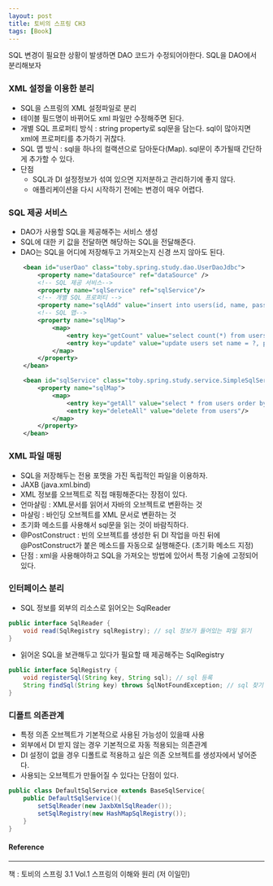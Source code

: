 ```yaml
---
layout: post
title: 토비의 스프링 CH3
tags: [Book]
---
```


SQL 변경이 필요한 상황이 발생하면 DAO 코드가 수정되어야한다.
SQL을 DAO에서 분리해보자

### XML 설정을 이용한 분리

- SQL을 스프링의 XML 설정파일로 분리
- 테이블 필드명이 바뀌어도 xml 파일만 수정해주면 된다.
- 개별 SQL 프로퍼티 방식 : string property로 sql문을 담는다. sql이 많아지면 xml에 프로퍼티를 추가하기 귀찮다.
- SQL 맵 방식 : sql을 하나의 컬랙션으로 담아둔다(Map). sql문이 추가될때 간단하게 추가할 수 있다.
- 단점
    - SQL과 DI 설정정보가 섞여 있으면 지저분하고 관리하기에 좋지 않다.
    - 애플리케이션을 다시 시작하기 전에는 변경이 매우 어렵다.

### SQL 제공 서비스

- DAO가 사용할  SQL을 제공해주는 서비스 생성
- SQL에 대한 키 값을 전달하면 해당하는 SQL을 전달해준다.
- DAO는 SQL을 어디에 저장해두고 가져오는지 신경 쓰지 않아도 된다.


``` xml
    <bean id="userDao" class="toby.spring.study.dao.UserDaoJdbc">
        <property name="dataSource" ref="dataSource" />
        <!-- SQL 제공 서비스-->
        <property name="sqlService" ref="sqlService"/>
        <!-- 개별 SQL 프로퍼티 -->
        <property name="sqlAdd" value="insert into users(id, name, password, level, login, recommend) values(?,?,?,?,?,?)"/> 
        <!-- SQL 맵-->
        <property name="sqlMap">
            <map>
                <entry key="getCount" value="select count(*) from users"/>
                <entry key="update" value="update users set name = ?, password = ?, level = ?, login = ?, recommend = ? where id = ?" />
            </map>
        </property>
    </bean>

    <bean id="sqlService" class="toby.spring.study.service.SimpleSqlService">
        <property name="sqlMap">
            <map>
                <entry key="getAll" value="select * from users order by id"/>
                <entry key="deleteAll" value="delete from users"/>
            </map>
        </property>
    </bean>
```

### XML 파일 매핑

- SQL을 저장해두는 전용 포맷을 가진 독립적인 파일을 이용하자.
- JAXB (java.xml.bind)
- XML 정보를 오브젝트로 직접 매핑해준다는 장점이 있다.
- 언마샬링 : XML문서를 읽어서 자바의 오브젝트로 변환하는 것 
- 마샬링 : 바인딩 오브젝트를 XML 문서로 변환하는 것
- 초기화 메소드를 사용해서 sql문을 읽는 것이 바람직하다.
- @PostConstruct :  빈의 오브젝트를 생성한 뒤 DI 작업을 마친 뒤에 @PostConstruct가 붙은 메소드를 자동으로 실행해준다. (초기화 메소드 지정)
- 단점 : xml을 사용해야하고 SQL을 가져오는 방법에 있어서 특정 기술에 고정되어있다.

### 인터페이스 분리

- SQL 정보를 외부의 리소스로 읽어오는 SqlReader
``` java
public interface SqlReader {
    void read(SqlRegistry sqlRegistry); // sql 정보가 들어있는 파일 읽기
}
```
- 읽어온 SQL을 보관해두고 있다가 필요할 때 제공해주는 SqlRegistry
``` java
public interface SqlRegistry {
    void registerSql(String key, String sql); // sql 등록
    String findSql(String key) throws SqlNotFoundException; // sql 찾기
}
```

### 디폴트 의존관계

- 특정 의존 오브젝트가 기본적으로 사용된 가능성이 있을때 사용
- 외부에서 DI 받지 않는 경우 기본적으로 자동 적용되는 의존관계
- DI 설정이 없을 경우 디폴트로 적용하고 싶은 의존 오브젝트를 생성자에서 넣어준다.
- 사용되는 오브젝트가 만들어질 수 있다는 단점이 있다.

```java
public class DefaultSqlService extends BaseSqlService{
    public DefaultSqlService(){
        setSqlReader(new JaxbXmlSqlReader());
        setSqlRegistry(new HashMapSqlRegistry());
    }
}
```

#### Reference
* * *
책 : 토비의 스프링 3.1 Vol.1 스프링의 이해와 원리 (저 이일민)